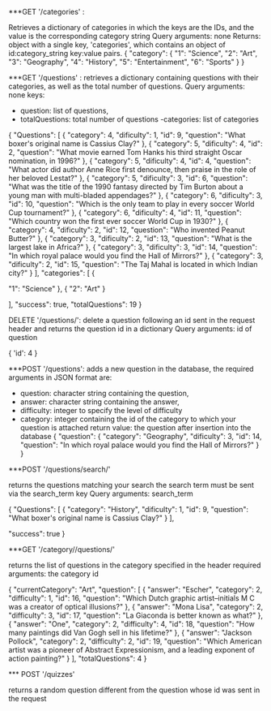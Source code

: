

***GET '/categories' :

Retrieves a dictionary of categories in which the keys are the IDs, and the value is the corresponding category string
Query arguments: none
Returns: object with a single key, 'categories', which contains an object of id:category_string key:value pairs.
{
"category": {
"1": "Science",
"2": "Art",
"3": "Geography",
"4": "History",
"5": "Entertainment",
"6": "Sports"
}
}

***GET '/questions' : 
retrieves a dictionary containing questions with their categories, as well as the total number of questions.
Query arguments: none
keys:
- question: list of questions,
- totalQuestions: total number of questions
-categories: list of categories

{
"Questions": [
{
"category": 4,
"dificulty": 1,
"id": 9,
"question": "What boxer's original name is Cassius Clay?"
},
{
"category": 5,
"dificulty": 4,
"id": 2,
"question": "What movie earned Tom Hanks his third straight Oscar nomination, in 1996?"
},
{
"category": 5,
"dificulty": 4,
"id": 4,
"question": "What actor did author Anne Rice first denounce, then praise in the role of her beloved Lestat?"
},
{
"category": 5,
"dificulty": 3,
"id": 6,
"question": "What was the title of the 1990 fantasy directed by Tim Burton about a young man with multi-bladed appendages?"
},
{
"category": 6,
"dificulty": 3,
"id": 10,
"question": "Which is the only team to play in every soccer World Cup tournament?"
},
{
"category": 6,
"dificulty": 4,
"id": 11,
"question": "Which country won the first ever soccer World Cup in 1930?"
},
{
"category": 4,
"dificulty": 2,
"id": 12,
"question": "Who invented Peanut Butter?"
},
{
"category": 3,
"dificulty": 2,
"id": 13,
"question": "What is the largest lake in Africa?"
},
{
"category": 3,
"dificulty": 3,
"id": 14,
"question": "In which royal palace would you find the Hall of Mirrors?"
},
{
"category": 3,
"dificulty": 2,
"id": 15,
"question": "The Taj Mahal is located in which Indian city?"
}
],
"categories": [
{

"1": "Science"
},
{
"2": "Art"
}

],
"success": true,
"totalQuestions": 19
}

DELETE '/questions/<id>': 
delete a question following an id sent in the request header
and returns the question id in a dictionary
Query arguments: id of question

{
    'id': 4
}

***POST '/questions':
adds a new question in the database,
the required arguments in JSON format are:
- question: character string containing the question,
- answer: character string containing the answer,
- difficulty: integer to specify the level of difficulty
- category: integer containing the id of the category to which your question is attached
return value: the question after insertion into the database
{
   "question":         {
"category": "Geography",
"dificulty": 3,
"id": 14,
"question": "In which royal palace would you find the Hall of Mirrors?"
}
}





***POST '/questions/search/'

returns the questions matching your search
the search term must be sent via the search_term key
Query arguments: search_term  

{
"Questions": [
{
"category": "History",
"dificulty": 1,
"id": 9,
"question": "What boxer's original name is Cassius Clay?"
}
],

"success": true
}

***GET '/category/<categori>/questions/'

returns the list of questions in the category specified in the header
required arguments: the category id

{
"currentCategory": "Art",
"question": [
{
"answer": "Escher",
"category": 2,
"difficulty": 1,
"id": 16,
"question": "Which Dutch graphic artist–initials M C was a creator of optical illusions?"
},
{
"answer": "Mona Lisa",
"category": 2,
"difficulty": 3,
"id": 17,
"question": "La Giaconda is better known as what?"
},
{
"answer": "One",
"category": 2,
"difficulty": 4,
"id": 18,
"question": "How many paintings did Van Gogh sell in his lifetime?"
},
{
"answer": "Jackson Pollock",
"category": 2,
"difficulty": 2,
"id": 19,
"question": "Which American artist was a pioneer of Abstract Expressionism, and a leading exponent of action painting?"
}
],
"totalQuestions": 4
}

*** POST '/quizzes'

returns a random question different from the question whose id was sent in the request